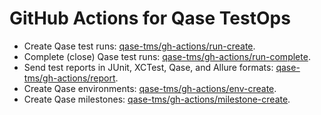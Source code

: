 # GitHub Actions for Qase TestOps

*  Create Qase test runs: [qase-tms/gh-actions/run-create](https://github.com/qase-tms/gh-actions/tree/main/run-create).
*  Complete (close) Qase test runs: [qase-tms/gh-actions/run-complete](https://github.com/qase-tms/gh-actions/tree/main/run-complete).
*  Send test reports in JUnit, XCTest, Qase, and Allure formats: [qase-tms/gh-actions/report](https://github.com/qase-tms/gh-actions/tree/main/report).
*  Create Qase environments: [qase-tms/gh-actions/env-create](https://github.com/qase-tms/gh-actions/tree/main/env-create).
*  Create Qase milestones: [qase-tms/gh-actions/milestone-create](https://github.com/qase-tms/gh-actions/tree/main/milestone-create).
